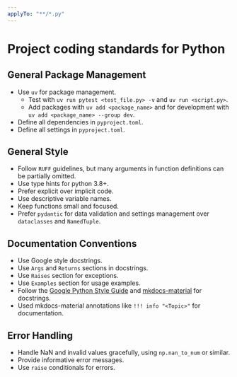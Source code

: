 ```yaml
---
applyTo: "**/*.py"
---
```


# Project coding standards for Python

## General Package Management

- Use `uv` for package management.
  - Test with `uv run pytest <test_file.py> -v` and `uv run <script.py>`.
  - Add packages with `uv add <package_name>` and for development with `uv add <package_name> --group dev`.
- Define all dependencies in `pyproject.toml`.
- Define all settings in `pyproject.toml`.

## General Style

- Follow `RUFF` guidelines, but many arguments in function definitions can be partially omitted.
- Use type hints for python 3.8+.
- Prefer explicit over implicit code.
- Use descriptive variable names.
- Keep functions small and focused.
- Prefer `pydantic` for data validation and settings management over `dataclasses` and `NamedTuple`.

## Documentation Conventions

- Use Google style docstrings.
- Use `Args` and `Returns` sections in docstrings.
- Use `Raises` section for exceptions.
- Use `Examples` section for usage examples.
- Follow the [Google Python Style Guide](https://google.github.io/styleguide/pyguide.html) and [mkdocs-material](https://squidfunk.github.io/mkdocs-material/) for docstrings.
- Used mkdocs-material annotations like `!!! info "<Topic>"` for documentation.

## Error Handling

- Handle NaN and invalid values gracefully, using `np.nan_to_num` or similar.
- Provide informative error messages.
- Use `raise` conditionals for errors.
